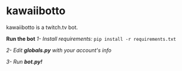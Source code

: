 # kawaiibotto
kawaiibotto is a twitch.tv bot.

**Run the bot**
*1- Install requirements:*
`pip install -r requirements.txt`

*2- Edit **globals.py** with your account's info*

*3- Run **bot.py!***

